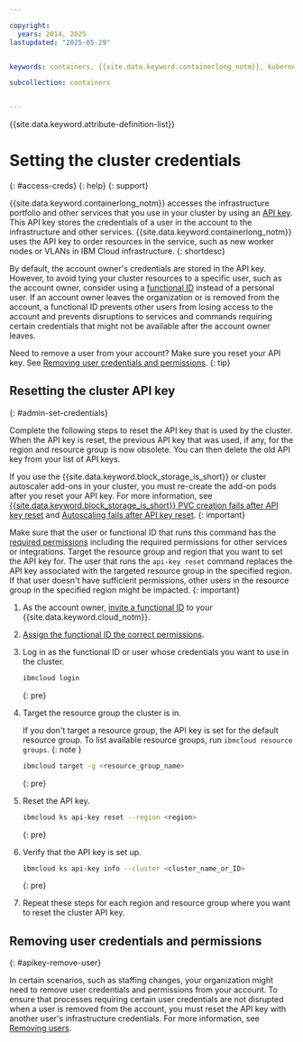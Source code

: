 ```yaml
---

copyright: 
  years: 2014, 2025
lastupdated: "2025-05-29"


keywords: containers, {{site.data.keyword.containerlong_notm}}, kubernetes, infrastructure, rbac, policy

subcollection: containers


---
```



{{site.data.keyword.attribute-definition-list}}


# Setting the cluster credentials 
{: #access-creds}
{: help}
{: support}

{{site.data.keyword.containerlong_notm}} accesses the infrastructure portfolio and other services that you use in your cluster by using an [API key](/docs/account?topic=account-manapikey). This API key stores the credentials of a user in the account to the infrastructure and other services. {{site.data.keyword.containerlong_notm}} uses the API key to order resources in the service, such as new worker nodes or VLANs in IBM Cloud infrastructure.
{: shortdesc}

By default, the account owner's credentials are stored in the API key. However, to avoid tying your cluster resources to a specific user, such as the account owner, consider using a [functional ID](/docs/account?topic=account-identity-overview#functionalid-bestpract) instead of a personal user. If an account owner leaves the organization or is removed from the account, a functional ID prevents other users from losing access to the account and prevents disruptions to services and commands requiring certain credentials that might not be available after the account owner leaves.

Need to remove a user from your account? Make sure you reset your API key. See [Removing user credentials and permissions](#apikey-remove-user).
{: tip}

## Resetting the cluster API key
{: #admin-set-credentials}

Complete the following steps to reset the API key that is used by the cluster. When the API key is reset, the previous API key that was used, if any, for the region and resource group is now obsolete. You can then delete the old API key from your list of API keys.

If you use the {{site.data.keyword.block_storage_is_short}} or cluster autoscaler add-ons in your cluster, you must re-create the add-on pods after you reset your API key. For more information, see [{{site.data.keyword.block_storage_is_short}} PVC creation fails after API key reset](/docs/containers?topic=containers-vpc-block-api-key-reset-ts) and [Autoscaling fails after API key reset](/docs/containers?topic=containers-ts-storage-ca-apikey-reset).
{: important}

Make sure that the user or functional ID that runs this command has the [required  permissions](/docs/containers?topic=containers-iam-platform-access-roles) including the required permissions for other services or integrations. Target the resource group and region that you want to set the API key for. The user that runs the `api-key reset` command replaces the API key associated with the targeted resource group in the specified region. If that user doesn't have sufficient permissions, other users in the resource group in the specified region might be impacted.
{: important}

1. As the account owner, [invite a functional ID](/docs/account?topic=account-iamuserinv) to your {{site.data.keyword.cloud_notm}}.
1. [Assign the functional ID the correct permissions](/docs/containers?topic=containers-iam-platform-access-roles).
1. Log in as the functional ID or user whose credentials you want to use in the cluster.
    ```sh
    ibmcloud login
    ```
    {: pre}

1. Target the resource group the cluster is in.

    If you don't target a resource group, the API key is set for the default resource group. To list available resource groups, run `ibmcloud resource groups`.
    {: note }

    ```sh
    ibmcloud target -g <resource_group_name>
    ```
    {: pre}

1. Reset the API key.
    ```sh
    ibmcloud ks api-key reset --region <region>
    ```
    {: pre}    

1. Verify that the API key is set up.
    ```sh
    ibmcloud ks api-key info --cluster <cluster_name_or_ID>
    ```
    {: pre}

1. Repeat these steps for each region and resource group where you want to reset the cluster API key.


## Removing user credentials and permissions
{: #apikey-remove-user}

In certain scenarios, such as staffing changes, your organization might need to remove user credentials and permissions from your account. To ensure that processes requiring certain user credentials are not disrupted when a user is removed from the account, you must reset the API key with another user's infrastructure credentials. For more information, see [Removing users](/docs/containers?topic=containers-removing-user-permissions).
